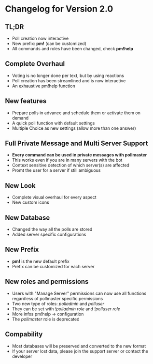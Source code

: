 # Changelog for Version 2.0

## TL;DR
- Poll creation now interactive
- New prefix: **pm!** (can be customized)
- All commands and roles have been changed, check **pm!help**

## Complete Overhaul
- Voting is no longer done per text, but by using reactions
- Poll creation has been streamlined and is now interactive
- An exhaustive pm!help function

## New features
- Prepare polls in advance and schedule them or activate them on demand
- A quick poll function with default settings
- Multiple Choice as new settings (allow more than one answer)

## Full Private Message and Multi Server Support
- **Every command can be used in private messages with pollmaster**
- This works even if you are in many servers with the bot
- Context sensitive detection of which server(s) are affected
- Promt the user for a server if still ambiguous

## New Look
- Complete visual overhaul for every aspect
- New custom icons

## New Database
- Changed the way all the polls are stored
- Added server specific configurations 

## New Prefix
- **pm!** is the new default prefix
- Prefix can be customized for each server

## New roles and permissions
- Users with "Manage Server" permissions can now use all functions regardless of pollmaster specific permissions
- Two new type of roles: *polladmin* and *polluser*
- They can be set with *!polladmin role* and *!polluser role*
- More infos pm!help -> configuration
- The *pollmaster* role is deprecated

## Compability
- Most databases will be preserved and converted to the new format
- If your server lost data, please join the support server or contact the developer